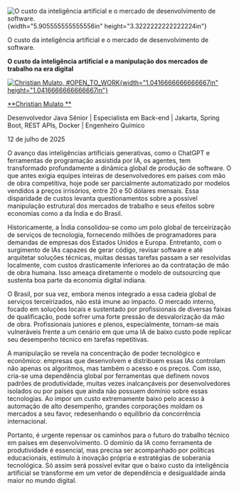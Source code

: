 ![O custo da inteligência artificial e o mercado de desenvolvimento de software.](temp_media/media/image1.png){width="5.905555555555556in" height="3.3222222222222224in"}

O custo da inteligência artificial e o mercado de desenvolvimento de software.

**O custo da inteligência artificial e a manipulação dos mercados de trabalho na era digital**

[![Christian Mulato, #OPEN_TO_WORK](temp_media/media/image2.jpeg){width="1.0416666666666667in" height="1.0416666666666667in"}](https://www.linkedin.com/in/chmulato/)

[**Christian Mulato **](https://www.linkedin.com/in/chmulato/)

Desenvolvedor Java Sênior \| Especialista em Back-end \| Jakarta, Spring Boot, REST APIs, Docker \| Engenheiro Químico

12 de julho de 2025

O avanço das inteligências artificiais generativas, como o ChatGPT e ferramentas de programação assistida por IA, os agentes, tem transformado profundamente a dinâmica global de produção de software. O que antes exigia equipes inteiras de desenvolvedores em países com mão de obra competitiva, hoje pode ser parcialmente automatizado por modelos vendidos a preços irrisórios, entre 20 e 50 dólares mensais. Essa disparidade de custos levanta questionamentos sobre a possível manipulação estrutural dos mercados de trabalho e seus efeitos sobre economias como a da Índia e do Brasil.

Historicamente, a Índia consolidou-se como um polo global de terceirização de serviços de tecnologia, fornecendo milhões de programadores para demandas de empresas dos Estados Unidos e Europa. Entretanto, com o surgimento de IAs capazes de gerar código, revisar software e até arquitetar soluções técnicas, muitas dessas tarefas passam a ser resolvidas localmente, com custos drasticamente inferiores ao da contratação de mão de obra humana. Isso ameaça diretamente o modelo de outsourcing que sustenta boa parte da economia digital indiana.

O Brasil, por sua vez, embora menos integrado a essa cadeia global de serviços terceirizados, não está imune ao impacto. O mercado interno, focado em soluções locais e sustentado por profissionais de diversas faixas de qualificação, pode sofrer uma forte pressão de desvalorização da mão de obra. Profissionais juniores e plenos, especialmente, tornam-se mais vulneráveis frente a um cenário em que uma IA de baixo custo pode replicar seu desempenho técnico em tarefas repetitivas.

A manipulação se revela na concentração de poder tecnológico e econômico: empresas que desenvolvem e distribuem essas IAs controlam não apenas os algoritmos, mas também o acesso e os preços. Com isso, cria-se uma dependência global por ferramentas que definem novos padrões de produtividade, muitas vezes inalcançáveis por desenvolvedores isolados ou por países que ainda não possuem domínio sobre essas tecnologias. Ao impor um custo extremamente baixo pelo acesso à automação de alto desempenho, grandes corporações moldam os mercados a seu favor, redesenhando o equilíbrio da concorrência internacional.

Portanto, é urgente repensar os caminhos para o futuro do trabalho técnico em países em desenvolvimento. O domínio da IA como ferramenta de produtividade é essencial, mas precisa ser acompanhado por políticas educacionais, estímulo à inovação própria e estratégias de soberania tecnológica. Só assim será possível evitar que o baixo custo da inteligência artificial se transforme em um vetor de dependência e desigualdade ainda maior no mundo digital.

